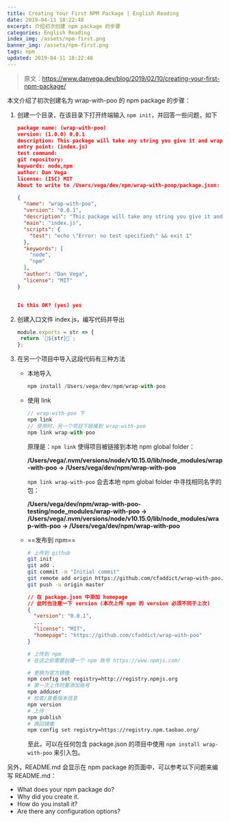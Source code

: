 ```yaml
---
title: Creating Your First NPM Package | English Reading
date: 2019-04-11 18:22:48
excerpt: 介绍初次创建 npm package 的步骤
categories: English Reading
index_img: /assets/npm-first.png
banner_img: /assets/npm-first.png
tags: npm
updated: 2019-04-11 18:22:48
---
```


> 原文：<https://www.danvega.dev/blog/2019/02/10/creating-your-first-npm-package/>

本文介绍了初次创建名为 wrap-with-poo 的 npm package 的步骤：

1. 创建一个目录，在该目录下打开终端输入 `npm init`，并回答一些问题，如下

   ```json
   package name: (wrap-with-poo)
   version: (1.0.0) 0.0.1
   description: This package will take any string you give it and wrap it with the poop emjoi
   entry point: (index.js)
   test command:
   git repository:
   keywords: node,npm
   author: Dan Vega
   license: (ISC) MIT
   About to write to /Users/vega/dev/npm/wrap-with-poop/package.json:
   
   {
     "name": "wrap-with-poo",
     "version": "0.0.1",
     "description": "This package will take any string you give it and wrap it with the poop emjoi",
     "main": "index.js",
     "scripts": {
       "test": "echo \"Error: no test specified\" && exit 1"
     },
     "keywords": [
       "node",
       "npm"
     ],
     "author": "Dan Vega",
     "license": "MIT"
   }
   
   
   Is this OK? (yes) yes
   ```

2. 创建入口文件 index.js，编写代码并导出

    ```js
   module.exports = str => {
     return `💩${str}💩`;
   };
   ```

3. 在另一个项目中导入这段代码有三种方法

   - 本地导入

     ```js
     npm install /Users/vega/dev/npm/wrap-with-poo
     ```

   - 使用 link

     ```js
     // wrap-with-poo 下
     npm link
     // 使用时，另一个项目下链接到 wrap-with-poo
     npm link wrap-with-poo
     ```

     原理是：`npm link` 使得项目被链接到本地 npm global folder：

     **/Users/vega/.nvm/versions/node/v10.15.0/lib/node_modules/wrap-with-poo -> /Users/vega/dev/npm/wrap-with-poo**

     `npm link wrap-with-poo` 会去本地 npm global folder 中寻找相同名字的包：

     **/Users/vega/dev/npm/wrap-with-poo-testing/node_modules/wrap-with-poo -> /Users/vega/.nvm/versions/node/v10.15.0/lib/node_modules/wra p-with-poo -> /Users/vega/dev/npm/wrap-with-poo**

   - ==发布到 npm== 

     ```bash
     # 上传到 github
     git init
     git add .
     git commit -m "Initial commit"
     git remote add origin https://github.com/cfaddict/wrap-with-poo.git
     git push -u origin master
     ```

     ```json
     // 在 package.json 中添加 homepage
     // 此时也注意一下 version (本次上传 npm 的 version 必须不同于上次)
     {
       "version": "0.0.1",
       ...
       "license": "MIT",
       "homepage": "https://github.com/cfaddict/wrap-with-poo"
     }
     ```

     ```bash
     # 上传到 npm 
     # 在这之前需要创建一个 npm 账号 https://www.npmjs.com/

     # 更换为官方镜像
     npm config set registry=http://registry.npmjs.org 
     # 第一次上传时要添加账号
     npm adduser
     # 检查/查看版本信息
     npm version
     # 上传
     npm publish
     # 换回镜像
     npm config set registry=https://registry.npm.taobao.org/
     ```

     至此，可以在任何包含 package.json 的项目中使用 `npm install wrap-with-poo` 来引入包。

另外，README.md 会显示在 npm package 的页面中，可以参考以下问题来编写 README.md：

- What does your npm package do?
- Why did you create it.
- How do you install it?
- Are there any configuration options?